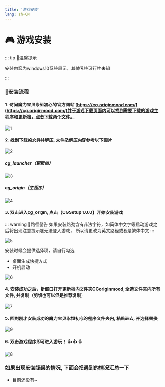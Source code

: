 ```yaml
---
title: '游戏安装'
lang: zh-CN
---
```


# 🎮 游戏安装

<Valine />

::: tip 🚥温馨提示

安装内容为windows10系统展示，其他系统可行性未知

:::


### 📝安装流程

#### 1. 访问魔力宝贝永恒初心的官方网站 [https://cg.originmood.com/](https://cg.originmood.com/)并于游戏下载页面内可以找到需要下载的游戏主程序和更新档，点击下载两个文件。

![1](https://user-images.githubusercontent.com/78347270/115132761-e7f56380-a03d-11eb-8a63-cdddd47c9a6a.png)

#### 2. 找到下载的文件并解压, 文件及解压内容参考以下图片

![2](https://user-images.githubusercontent.com/78347270/115132807-8a154b80-a03e-11eb-87a8-b2f3836a29a7.png)

##### cg_launcher（更新档）
![3](https://user-images.githubusercontent.com/78347270/115132856-de203000-a03e-11eb-9d26-05410968139a.png)

##### cg_origin（主程序）
![4](https://user-images.githubusercontent.com/78347270/115132857-deb8c680-a03e-11eb-9680-52e236cdccb3.png)

#### 3. 双击进入cg_origin, 点击【CGSetup 1.0.0】开始安装游戏

::: warning 🚨路径警告
如果安装路劲含有非法字符，如简体中文字等启动游戏之后将出现注意提示框无法登入游戏，
所以请更改为英文路径或者是繁体中文
:::

![5](https://user-images.githubusercontent.com/78347270/115132965-a49bf480-a03f-11eb-8094-82ba650b663b.png)

安装时候会提供选择项，请自行勾选
-  桌面生成快捷方式
-  开机启动

![6](https://user-images.githubusercontent.com/78347270/115133098-93071c80-a040-11eb-9734-d9e563145803.png)

#### 4. 安装成功之后，新窗口打开更新档内文件夹CGoriginmood, 全选文件夹内所有文件, 并复制（剪切也可以但是推荐复制）

![7](https://user-images.githubusercontent.com/78347270/115133188-39532200-a041-11eb-8e91-73beb10018a1.png)


#### 5. 回到刚才安装成功的魔力宝贝永恒初心的程序文件夹内, 粘贴进去, 并选择替换

![9](https://user-images.githubusercontent.com/78347270/115133248-b54d6a00-a041-11eb-9aed-69098c5d1164.png)

#### 6. 双击游戏程序即可进入游玩！ 👍 👍 👍

![8](https://user-images.githubusercontent.com/78347270/115133264-ce561b00-a041-11eb-9d3f-8798931fa518.png)


### 如果出现安装错误的情况, 下面会把遇到的情况汇总一下

- 目前还没有~

